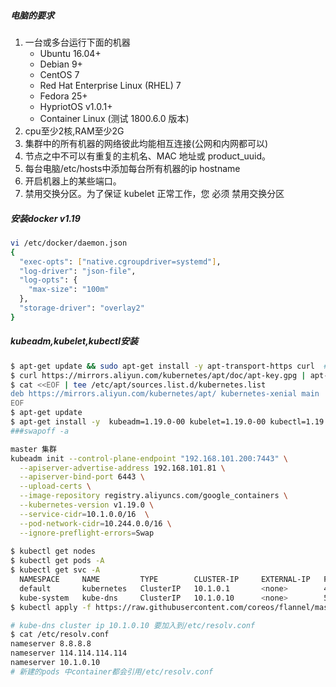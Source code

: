 ##### 电脑的要求
1) 一台或多台运行下面的机器
   + Ubuntu 16.04+
   + Debian 9+
   + CentOS 7
   + Red Hat Enterprise Linux (RHEL) 7
   + Fedora 25+
   + HypriotOS v1.0.1+
   + Container Linux (测试 1800.6.0 版本)
2) cpu至少2核,RAM至少2G
3) 集群中的所有机器的网络彼此均能相互连接(公网和内网都可以)
4) 节点之中不可以有重复的主机名、MAC 地址或 product_uuid。
5) 每台电脑/etc/hosts中添加每台所有机器的ip hostname
6) 开启机器上的某些端口。
7) 禁用交换分区。为了保证 kubelet 正常工作，您 必须 禁用交换分区

##### 安装docker v1.19
```bash
vi /etc/docker/daemon.json
{
  "exec-opts": ["native.cgroupdriver=systemd"],
  "log-driver": "json-file",
  "log-opts": {
    "max-size": "100m"
  },
  "storage-driver": "overlay2"
}
```
##### kubeadm,kubelet,kubectl安装
```bash
$ apt-get update && sudo apt-get install -y apt-transport-https curl  ##之前遇到错误所以要执行这一步
$ curl https://mirrors.aliyun.com/kubernetes/apt/doc/apt-key.gpg | apt-key add -
$ cat <<EOF | tee /etc/apt/sources.list.d/kubernetes.list
deb https://mirrors.aliyun.com/kubernetes/apt/ kubernetes-xenial main
EOF
$ apt-get update
$ apt-get install -y  kubeadm=1.19.0-00 kubelet=1.19.0-00 kubectl=1.19.0-00
###swapoff -a

master 集群
kubeadm init --control-plane-endpoint "192.168.101.200:7443" \
  --apiserver-advertise-address 192.168.101.81 \
  --apiserver-bind-port 6443 \
  --upload-certs \
  --image-repository registry.aliyuncs.com/google_containers \
  --kubernetes-version v1.19.0 \
  --service-cidr=10.1.0.0/16  \
  --pod-network-cidr=10.244.0.0/16 \
  --ignore-preflight-errors=Swap
  
$ kubectl get nodes
$ kubectl get pods -A
$ kubectl get svc -A
  NAMESPACE     NAME         TYPE        CLUSTER-IP     EXTERNAL-IP   PORT(S)                  AGE
  default       kubernetes   ClusterIP   10.1.0.1       <none>        443/TCP                  4h13m
  kube-system   kube-dns     ClusterIP   10.1.0.10      <none>        53/UDP,53/TCP,9153/TCP   4h13m
$ kubectl apply -f https://raw.githubusercontent.com/coreos/flannel/master/Documentation/kube-flannel.yml ##DNS开启，依赖flannel

# kube-dns cluster ip 10.1.0.10 要加入到/etc/resolv.conf
$ cat /etc/resolv.conf
nameserver 8.8.8.8
nameserver 114.114.114.114
nameserver 10.1.0.10
# 新建的pods 中container都会引用/etc/resolv.conf

```
